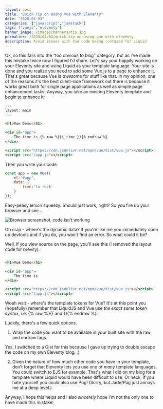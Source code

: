 ```yaml
---
layout: post
title: "Quick Tip on Using Vue with Eleventy"
date: "2020-04-03"
categories: ["javascript","jamstack"]
tags: ["vuejs","eleventy"]
banner_image: /images/banners/tip.jpg
permalink: /2020/04/03/quick-tip-on-using-vue-with-eleventy
description: Avoid issues with Vue code being confused for Liquid
---
```


Ok, so this falls into the "too obvious to blog" category, but as I've made this mistake twice now I figured I'd share. Let's say your happily working on your Eleventy site and using Liquid as your template language. Your site is done and you realize you need to add some Vue.js to a page to enhance it. That's great because Vue is *awesome* for stuff like that. In my opinion, one of the reasons it's the best client-side framework out there is because it works great both for single page applications as well as simple page enhancement tasks. Anyway, you take an existing Eleventy template and begin to enhance it:

```html
---
layout: main
---

<h1>Vue Demo</h1>

<div id="app">
	The time is {% raw %}{{ time }}{% endraw %}
</div>

<script src="https://cdn.jsdelivr.net/npm/vue/dist/vue.js"></script>
<script src="/app.js"></script>
```

Then you write your code.

```js
const app = new Vue({
	el:'#app',
	data: {
		time:'to rock'
	}
});
```

Easy-peasy lemon squeezy. Should just work, right? So you fire up your browser and see...

<img data-src="https://static.raymondcamden.com/images/2020/04/vd1.png" alt="Browser screenshot, code isn't working" class="lazyload imgborder imgcenter">

Oh crap - where's the dynamic data? If you're like me you immediately open up devtools and if you do, you won't find an error. So what could it be?

Well, if you view source on the page, you'll see this (I removed the layout code for brevity):

```html

<h1>Vue Demo</h1>

<div id="app">
	The time is 
</div>

<script src="https://cdn.jsdelivr.net/npm/vue/dist/vue.js"></script>
<script src="/app.js"></script>
```

Woah wait - where's the template tokens for Vue? It's at this point you (hopefully) remember that LiquidJS and Vue use *the exact same token syntax*, i.e. {% raw %}{{ and }}{% endraw %}.

Luckily, there's a few quick options. 

1) Wrap the code you want to be available in your built site with the raw and endraw tags. 

<script src="https://gist.github.com/cfjedimaster/ea6006f41307b8450ea3cde3b1223d0f.js"></script>

Yes, I switched to a Gist for this because I gave up trying to double escape the code on my own Eleventy blog. ;)

2) Given the nature of how much other code you have in your template, don't forget that Eleventy lets you use one of *many* template languages. You could switch to EJS for example. That's what I did on my blog for a template where Liquid would have been difficult to use. Or heck, if you hate yourself you could also use Pug! (Sorry, but Jade/Pug just annoys me at a deep level.)

Anyway, I hope this helps and I also *sincerely* hope I'm not the only one to have made this mistake!